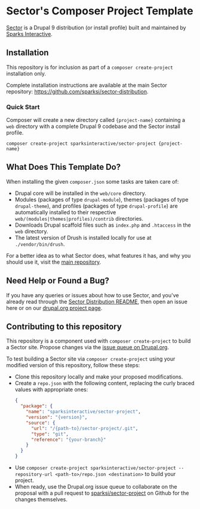 # Sector's Composer Project Template

[Sector](https://www.sector.org.nz/) is a Drupal 9 distribution (or install profile) built and maintained by [Sparks Interactive](https://www.sparksinteractive.co.nz).

## Installation

This repository is for inclusion as part of a `composer create-project` installation only.

Complete installation instructions are available at the main Sector repository: https://github.com/sparksi/sector-distribution.

### Quick Start

Composer will create a new directory called `{project-name}` containing a `web` directory with a complete Drupal 9 codebase and the Sector install profile.

    composer create-project sparksinteractive/sector-project {project-name}

## What Does This Template Do?

When installing the given `composer.json` some tasks are taken care of:

* Drupal core will be installed in the `web/core` directory.
* Modules (packages of type `drupal-module`), themes (packages of type `drupal-theme`), and profiles (packages of type `drupal-profile`) are automatically installed to their respective `web/(modules|themes|profiles)/contrib` directories.
* Downloads Drupal scaffold files such as `index.php` and `.htaccess` in the `web` directory.
* The latest version of Drush is installed locally for use at `./vendor/bin/drush`.

For a better idea as to what Sector does, what features it has, and why you should use it, visit the [main repository](https://github.com/sparksi/sector-distribution).

## Need Help or Found a Bug?

If you have any queries or issues about how to use Sector, and you've already read through the [Sector Distribution README](https://github.com/sparksi/sector-distribution/blob/master/README.md), then open an issue here or on our [drupal.org project page](https://www.drupal.org/project/sector).

## Contributing to this repository

This repository is a component used with `composer create-project` to build a Sector site. Propose changes via the [issue queue on Drupal.org](https://www.drupal.org/project/issues/sector).

To test building a Sector site via `composer create-project` using your modified version of this repository, follow these steps:

* Clone this repository locally and make your proposed modifications.
* Create a `repo.json` with the following content, replacing the curly braced values with appropriate ones:
  ```json
  {
    "package": {
      "name": "sparksinteractive/sector-project",
      "version": "{version}",
      "source": {
        "url": "/{path-to}/sector-project/.git",
        "type": "git",
        "reference": "{your-branch}"
      }
    }
  }
  ```
* Use `composer create-project sparksinteractive/sector-project --repository-url <path-to>/repo.json <destination>` to build your project.
* When ready, use the Drupal.org issue queue to collaborate on the proposal with a pull request to [sparksi/sector-project](https://github.com/sparksi/sector-project) on Github for the changes themselves.
